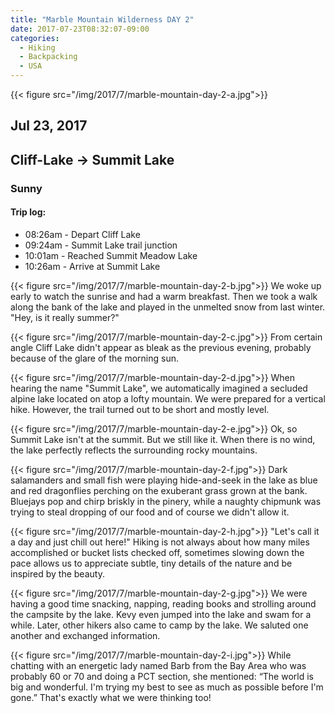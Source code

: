 ```yaml
---
title: "Marble Mountain Wilderness DAY 2"
date: 2017-07-23T08:32:07-09:00
categories:
  - Hiking
  - Backpacking
  - USA
---
```

{{< figure src="/img/2017/7/marble-mountain-day-2-a.jpg">}}
## Jul 23, 2017
## Cliff-Lake -> Summit Lake
### Sunny

#### Trip log:

* 08:26am - Depart Cliff Lake
* 09:24am - Summit Lake trail junction
* 10:01am - Reached Summit Meadow Lake
* 10:26am - Arrive at Summit Lake



<!--more-->

{{< figure src="/img/2017/7/marble-mountain-day-2-b.jpg">}}
We woke up early to watch the sunrise and had a warm breakfast. Then we took a walk along the bank of the lake and played in the unmelted snow from last winter. "Hey, is it really summer?"

{{< figure src="/img/2017/7/marble-mountain-day-2-c.jpg">}}
From certain angle Cliff Lake didn't appear as bleak as the previous evening, probably because of the glare of the morning sun.


{{< figure src="/img/2017/7/marble-mountain-day-2-d.jpg">}}
When hearing the name "Summit Lake", we automatically imagined a secluded alpine lake located on atop a lofty mountain. We were prepared for a vertical hike. However, the trail turned out to be short and mostly level.


{{< figure src="/img/2017/7/marble-mountain-day-2-e.jpg">}}
Ok, so Summit Lake isn't at the summit. But we still like it. When there is no wind, the lake perfectly reflects the surrounding rocky mountains.


{{< figure src="/img/2017/7/marble-mountain-day-2-f.jpg">}}
Dark salamanders and small fish were playing hide-and-seek in the lake as blue and red dragonflies perching on the exuberant grass grown at the bank.  Bluejays pop and chirp briskly in the pinery, while a naughty chipmunk was trying to steal dropping of our food and of course we didn't allow it.

{{< figure src="/img/2017/7/marble-mountain-day-2-h.jpg">}}
"Let's call it a day and just chill out here!" Hiking is not always about how many miles accomplished or bucket lists checked off, sometimes slowing down the pace allows us to appreciate subtle, tiny details of the nature and be inspired by the beauty.

{{< figure src="/img/2017/7/marble-mountain-day-2-g.jpg">}}
We were having a good time snacking, napping, reading books and strolling around the campsite by the lake. Kevy even jumped into the lake and swam for a while. Later, other hikers also came to camp by the lake. We saluted one another and exchanged information.

{{< figure src="/img/2017/7/marble-mountain-day-2-i.jpg">}}
While chatting with an energetic lady named Barb from the Bay Area who was probably 60 or 70 and doing a PCT section, she mentioned: “The world is big and wonderful. I'm trying my best to see as much as possible before I'm gone.” That's exactly what we were thinking too!
